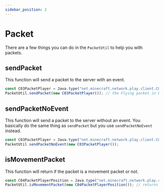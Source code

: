 ```yaml
---
sidebar_position: 2
---
```


# Packet

There are a few things you can do in the `PacketUtil` to help you with packets.

## sendPacket

This function will send a packet to the server with an event.

```js
const C03PacketPlayer = Java.type("net.minecraft.network.play.client.C03PacketPlayer");
PacketUtil.sendPacket(new C03PacketPlayer()); // the Flying packet in bukkit (for some reason)
```

## sendPacketNoEvent

This function will send a packet to the server without an event.
You basically do the same thing as `sendPacket` but you use `sendPacketNoEvent` instead.

```js
const C03PacketPlayer = Java.type("net.minecraft.network.play.client.C03PacketPlayer");
PacketUtil.sendPacketNoEvent(new C03PacketPlayer());
```

## isMovementPacket

This function will return if the packet is a movement packet or not.

```js
const C04PacketPlayerPosition = Java.type("net.minecraft.network.play.client.C03PacketPlayer.C04PacketPlayerPosition");
PacketUtil.isMovementPacket(new C04PacketPlayerPosition()); // returns a boolean
```